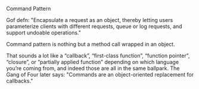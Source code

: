 Command Pattern

Gof defn:
"Encapsulate a request as an object, thereby letting users parameterize clients with different requests, queue or log requests, and support undoable operations."

Command pattern is nothing but a method call wrapped in an object.

That sounds a lot like a “callback”, “first-class function”, “function pointer”, “closure”, or “partially applied function” depending on which language you’re coming from, and indeed those are all in the same ballpark. The Gang of Four later says:
"Commands are an object-oriented replacement for callbacks."
